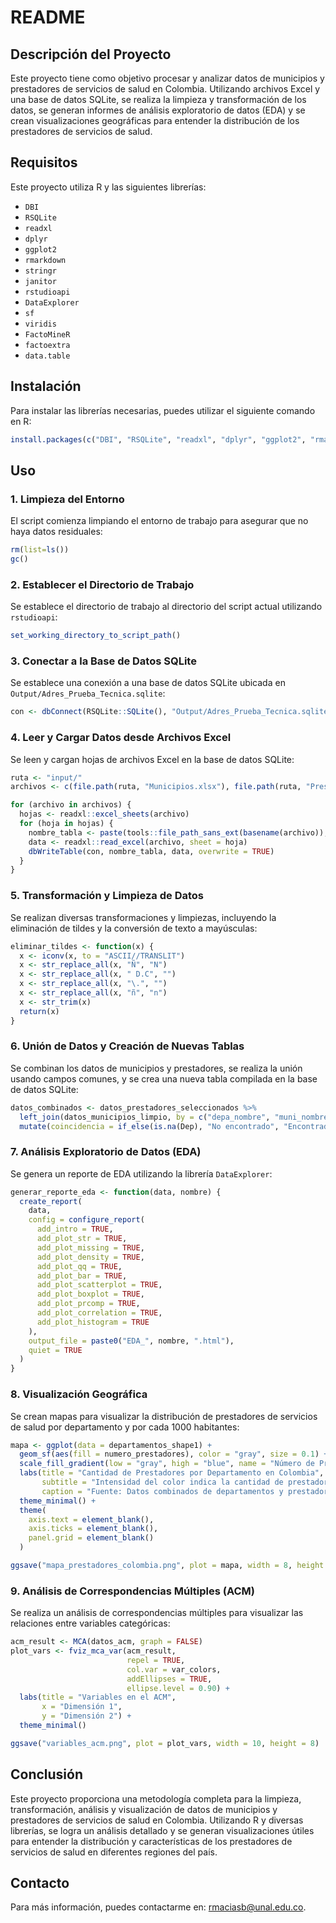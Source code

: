 
# README

## Descripción del Proyecto

Este proyecto tiene como objetivo procesar y analizar datos de municipios y prestadores de servicios de salud en Colombia. Utilizando archivos Excel y una base de datos SQLite, se realiza la limpieza y transformación de los datos, se generan informes de análisis exploratorio de datos (EDA) y se crean visualizaciones geográficas para entender la distribución de los prestadores de servicios de salud.

## Requisitos

Este proyecto utiliza R y las siguientes librerías:

- `DBI`
- `RSQLite`
- `readxl`
- `dplyr`
- `ggplot2`
- `rmarkdown`
- `stringr`
- `janitor`
- `rstudioapi`
- `DataExplorer`
- `sf`
- `viridis`
- `FactoMineR`
- `factoextra`
- `data.table`

## Instalación

Para instalar las librerías necesarias, puedes utilizar el siguiente comando en R:

```R
install.packages(c("DBI", "RSQLite", "readxl", "dplyr", "ggplot2", "rmarkdown", "stringr", "janitor", "rstudioapi", "DataExplorer", "sf", "viridis", "FactoMineR", "factoextra", "data.table"))
```

## Uso

### 1. Limpieza del Entorno

El script comienza limpiando el entorno de trabajo para asegurar que no haya datos residuales:

```R
rm(list=ls())
gc()
```

### 2. Establecer el Directorio de Trabajo

Se establece el directorio de trabajo al directorio del script actual utilizando `rstudioapi`:

```R
set_working_directory_to_script_path()
```

### 3. Conectar a la Base de Datos SQLite

Se establece una conexión a una base de datos SQLite ubicada en `Output/Adres_Prueba_Tecnica.sqlite`:

```R
con <- dbConnect(RSQLite::SQLite(), "Output/Adres_Prueba_Tecnica.sqlite")
```

### 4. Leer y Cargar Datos desde Archivos Excel

Se leen y cargan hojas de archivos Excel en la base de datos SQLite:

```R
ruta <- "input/"
archivos <- c(file.path(ruta, "Municipios.xlsx"), file.path(ruta, "Prestadores.xlsx"), file.path(ruta, "DANE.xlsx"))

for (archivo in archivos) {
  hojas <- readxl::excel_sheets(archivo)
  for (hoja in hojas) {
    nombre_tabla <- paste(tools::file_path_sans_ext(basename(archivo)), hoja, sep = "_")
    data <- readxl::read_excel(archivo, sheet = hoja)
    dbWriteTable(con, nombre_tabla, data, overwrite = TRUE)
  }
}
```

### 5. Transformación y Limpieza de Datos

Se realizan diversas transformaciones y limpiezas, incluyendo la eliminación de tildes y la conversión de texto a mayúsculas:

```R
eliminar_tildes <- function(x) {
  x <- iconv(x, to = "ASCII//TRANSLIT")
  x <- str_replace_all(x, "Ñ", "N")
  x <- str_replace_all(x, " D.C", "")
  x <- str_replace_all(x, "\.", "") 
  x <- str_replace_all(x, "ñ", "n")
  x <- str_trim(x)
  return(x)
}
```

### 6. Unión de Datos y Creación de Nuevas Tablas

Se combinan los datos de municipios y prestadores, se realiza la unión usando campos comunes, y se crea una nueva tabla compilada en la base de datos SQLite:

```R
datos_combinados <- datos_prestadores_seleccionados %>%
  left_join(datos_municipios_limpio, by = c("depa_nombre", "muni_nombre")) %>%
  mutate(coincidencia = if_else(is.na(Dep), "No encontrado", "Encontrado"))
```

### 7. Análisis Exploratorio de Datos (EDA)

Se genera un reporte de EDA utilizando la librería `DataExplorer`:

```R
generar_reporte_eda <- function(data, nombre) {
  create_report(
    data,
    config = configure_report(
      add_intro = TRUE,
      add_plot_str = TRUE,
      add_plot_missing = TRUE,
      add_plot_density = TRUE,
      add_plot_qq = TRUE,
      add_plot_bar = TRUE,
      add_plot_scatterplot = TRUE,
      add_plot_boxplot = TRUE,
      add_plot_prcomp = TRUE,
      add_plot_correlation = TRUE,
      add_plot_histogram = TRUE
    ),
    output_file = paste0("EDA_", nombre, ".html"),
    quiet = TRUE
  )
}
```

### 8. Visualización Geográfica

Se crean mapas para visualizar la distribución de prestadores de servicios de salud por departamento y por cada 1000 habitantes:

```R
mapa <- ggplot(data = departamentos_shape1) +
  geom_sf(aes(fill = numero_prestadores), color = "gray", size = 0.1) +
  scale_fill_gradient(low = "gray", high = "blue", name = "Número de Prestadores") +
  labs(title = "Cantidad de Prestadores por Departamento en Colombia",
       subtitle = "Intensidad del color indica la cantidad de prestadores",
       caption = "Fuente: Datos combinados de departamentos y prestadores") +
  theme_minimal() +
  theme(
    axis.text = element_blank(),
    axis.ticks = element_blank(),
    panel.grid = element_blank()
  )

ggsave("mapa_prestadores_colombia.png", plot = mapa, width = 8, height = 6)
```

### 9. Análisis de Correspondencias Múltiples (ACM)

Se realiza un análisis de correspondencias múltiples para visualizar las relaciones entre variables categóricas:

```R
acm_result <- MCA(datos_acm, graph = FALSE)
plot_vars <- fviz_mca_var(acm_result, 
                          repel = TRUE, 
                          col.var = var_colors, 
                          addEllipses = TRUE, 
                          ellipse.level = 0.90) + 
  labs(title = "Variables en el ACM",
       x = "Dimensión 1",
       y = "Dimensión 2") +
  theme_minimal()

ggsave("variables_acm.png", plot = plot_vars, width = 10, height = 8)
```

## Conclusión

Este proyecto proporciona una metodología completa para la limpieza, transformación, análisis y visualización de datos de municipios y prestadores de servicios de salud en Colombia. Utilizando R y diversas librerías, se logra un análisis detallado y se generan visualizaciones útiles para entender la distribución y características de los prestadores de servicios de salud en diferentes regiones del país.

## Contacto

Para más información, puedes contactarme en: rmaciasb@unal.edu.co.
